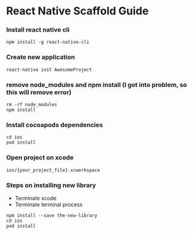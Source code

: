 # React Native Scaffold Guide

### Install react native cli

```
npm install -g react-native-cli
```

### Create new application

```
react-native init AwesomeProject
```

### remove node_modules and npm install (I got into problem, so this will remove error)

```
rm -rf node_modules
npm install
```

### Install cocoapods dependencies

```
cd ios
pod install
```

### Open project on xcode

```
ios/{your_project_file}.xcworkspace
```

### Steps on installing new library

 - Terminate xcode
 - Terminate terminal process

```
npm install --save the-new-library
cd ios
pod install
```

